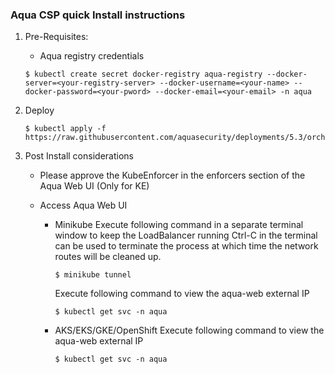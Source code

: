 ### Aqua CSP quick Install instructions ###
1. Pre-Requisites:
    * Aqua registry credentials
    ```SHELL
    $ kubectl create secret docker-registry aqua-registry --docker-server=<your-registry-server> --docker-username=<your-name> --docker-password=<your-pword> --docker-email=<your-email> -n aqua
    ```
2. Deploy
    ```SHELL
    $ kubectl apply -f https://raw.githubusercontent.com/aquasecurity/deployments/5.3/orchestrators/kubernetes/quick_start/<<aquick_start_yaml_from_github>>
    ```

3. Post Install considerations
    * Please approve the KubeEnforcer in the enforcers section of the Aqua Web UI (Only for KE)

    * Access Aqua Web UI
        * Minikube
            Execute following command in a separate terminal window to keep the LoadBalancer running
            Ctrl-C in the terminal can be used to terminate the process at which time the network routes will be cleaned up.
            ```SHELL
            $ minikube tunnel
            ```
            
            Execute following command to view the aqua-web external IP
            ```SHELL
            $ kubectl get svc -n aqua
            ```
        
        * AKS/EKS/GKE/OpenShift
            Execute following command to view the aqua-web external IP
            ```SHELL
            $ kubectl get svc -n aqua 
            ```